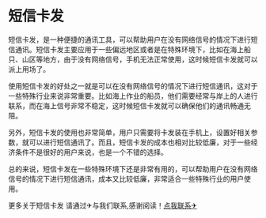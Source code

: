 # 短信卡发

短信卡发，是一种便捷的通讯工具，可以帮助用户在没有网络信号的情况下进行短信通讯。短信卡发主要应用于一些偏远地区或者是在特殊环境下，比如在海上船只、山区等地方，由于没有网络信号，手机无法正常使用，这时候短信卡发就可以派上用场了。

使用短信卡发的好处之一就是可以在没有网络信号的情况下进行短信通讯，这对于一些特殊行业来说非常重要。比如海上作业的船员，他们需要经常与岸上的人进行联系，而在海上信号非常不稳定，这时候短信卡发就可以确保他们的通讯畅通无阻。

另外，短信卡发的使用也非常简单，用户只需要将卡发装在手机上，设置好相关参数，就可以进行短信通讯了。而且，短信卡发的成本也相对比较低廉，对于一些经济条件不是很好的用户来说，也是一个不错的选择。

总的来说，短信卡发在一些特殊环境下还是非常有用的，可以帮助用户在没有网络信号的情况下进行短信通讯，成本又比较低廉，非常适合一些特殊行业的用户使用。

更多关于短信卡发 请通过✈与我们联系,感谢阅读！[点我联系✈](https://mail.k02.cc)